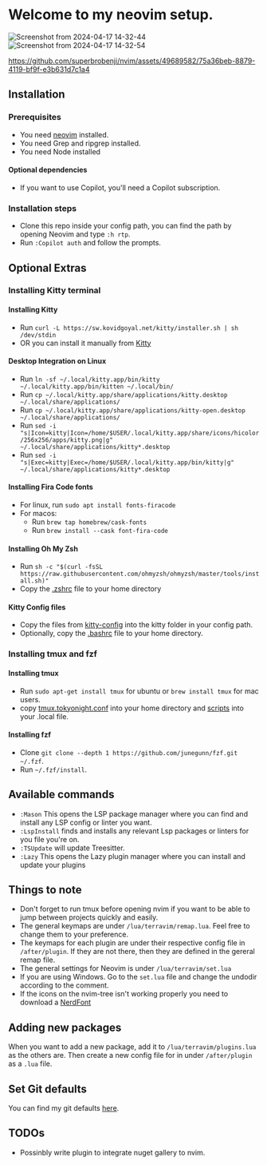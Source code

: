 # Welcome to my neovim setup.
![Screenshot from 2024-04-17 14-32-44](https://github.com/superbrobenji/nvim/assets/49689582/dec748a1-a0c2-4df5-acd1-1720300567d7)
![Screenshot from 2024-04-17 14-32-54](https://github.com/superbrobenji/nvim/assets/49689582/b75b977e-231a-4273-97b1-0f0dd09c4ba4)

https://github.com/superbrobenji/nvim/assets/49689582/75a36beb-8879-4119-bf9f-e3b631d7c1a4


## Installation

### Prerequisites

- You need [neovim](https://neovim.io/) installed.
- You need Grep and ripgrep installed.
- You need Node installed

#### Optional dependencies

- If you want to use Copilot, you'll need a Copilot subscription.

### Installation steps

- Clone this repo inside your config path, you can find the path by opening Neovim and type `:h rtp`.
- Run `:Copilot auth` and follow the prompts.

## Optional Extras

### Installing Kitty terminal

#### Installing Kitty

- Run `curl -L https://sw.kovidgoyal.net/kitty/installer.sh | sh /dev/stdin`
- OR you can install it manually from [Kitty](https://github.com/kovidgoyal/kitty/releases)

#### Desktop Integration on Linux

- Run `ln -sf ~/.local/kitty.app/bin/kitty ~/.local/kitty.app/bin/kitten ~/.local/bin/`
- Run `cp ~/.local/kitty.app/share/applications/kitty.desktop ~/.local/share/applications/`
- Run `cp ~/.local/kitty.app/share/applications/kitty-open.desktop ~/.local/share/applications/`
- Run `sed -i "s|Icon=kitty|Icon=/home/$USER/.local/kitty.app/share/icons/hicolor/256x256/apps/kitty.png|g" ~/.local/share/applications/kitty*.desktop`
- Run `sed -i "s|Exec=kitty|Exec=/home/$USER/.local/kitty.app/bin/kitty|g" ~/.local/share/applications/kitty*.desktop`

#### Installing Fira Code fonts

- For linux, run `sudo apt install fonts-firacode`
- For macos:
  - Run `brew tap homebrew/cask-fonts`
  - Run `brew install --cask font-fira-code`

#### Installing Oh My Zsh

- Run `sh -c "$(curl -fsSL https://raw.githubusercontent.com/ohmyzsh/ohmyzsh/master/tools/install.sh)"`
- Copy the [.zshrc](https://github.com/superbrobenji/dotfiles/blob/master/.zshrc) file to your home directory

#### Kitty Config files

- Copy the files from [kitty-config](https://github.com/superbrobenji/dotfiles/tree/master/.config/kitty) into the kitty folder in your config path.
- Optionally, copy the [.bashrc](https://github.com/superbrobenji/dotfiles/blob/master/.bashrc) file to your home directory.

### Installing tmux and fzf

#### Installing tmux

- Run `sudo apt-get install tmux` for ubuntu or `brew install tmux` for mac users.
- copy [tmux.tokyonight.conf](https://github.com/superbrobenji/dotfiles/blob/master/tmux.tokyonight.conf) into your home directory and [scripts](https://github.com/superbrobenji/dotfiles/tree/master/.local) into your .local file.

#### Installing fzf

- Clone `git clone --depth 1 https://github.com/junegunn/fzf.git ~/.fzf`.
- Run `~/.fzf/install`.

## Available commands

- `:Mason` This opens the LSP package manager where you can find and install any LSP config or linter you want.
- `:LspInstall` finds and installs any relevant Lsp packages or linters for you file you're on.
- `:TSUpdate` will update Treesitter.
- `:Lazy` This opens the Lazy plugin manager where you can install and update your plugins

## Things to note

- Don't forget to run tmux before opening nvim if you want to be able to jump between projects quickly and easily.
- The general keymaps are under `/lua/terravim/remap.lua`. Feel free to change them to your preference.
- The keymaps for each plugin are under their respective config file in `/after/plugin`. If they are not there, then they are defined in the gereral remap file.
- The general settings for Neovim is under `/lua/terravim/set.lua`
- If you are using Windows. Go to the `set.lua` file and change the undodir according to the comment.
- If the icons on the nvim-tree isn't working properly you need to download a [NerdFont](https://www.nerdfonts.com/font-downloads)

## Adding new packages

When you want to add a new package, add it to `/lua/terravim/plugins.lua` as the others are. Then create a new config file for in under `/after/plugin` as a `.lua` file.

## Set Git defaults

You can find my git defaults [here](https://github.com/superbrobenji/dotfiles/blob/master/.gitconfig).

## TODOs

- Possinbly write plugin to integrate nuget gallery to nvim.
